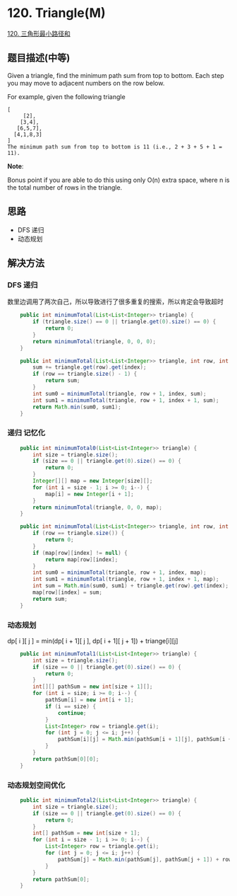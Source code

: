 # 120. Triangle(M)


[120. 三角形最小路径和](https://leetcode-cn.com/problems/triangle/)


## 题目描述(中等)
Given a triangle, find the minimum path sum from top to bottom. Each step you may move to adjacent numbers on the row below.

For example, given the following triangle
```
[
     [2],
    [3,4],
   [6,5,7],
  [4,1,8,3]
]
The minimum path sum from top to bottom is 11 (i.e., 2 + 3 + 5 + 1 = 11).
```
**Note**:

Bonus point if you are able to do this using only O(n) extra space, where n is the total number of rows in the triangle.



## 思路

- DFS 递归
- 动态规划


## 解决方法


### DFS 递归

数里边调用了两次自己，所以导致进行了很多重复的搜索，所以肯定会导致超时

```java
    public int minimumTotal(List<List<Integer>> triangle) {
        if (triangle.size() == 0 || triangle.get(0).size() == 0) {
            return 0;
        }
        return minimumTotal(triangle, 0, 0, 0);
    }

    public int minimumTotal(List<List<Integer>> triangle, int row, int index, int sum) {
        sum += triangle.get(row).get(index);
        if (row == triangle.size() - 1) {
            return sum;
        }
        int sum0 = minimumTotal(triangle, row + 1, index, sum);
        int sum1 = minimumTotal(triangle, row + 1, index + 1, sum);
        return Math.min(sum0, sum1);
    }
```


### 递归 记忆化

```java
    public int minimumTotal0(List<List<Integer>> triangle) {
        int size = triangle.size();
        if (size == 0 || triangle.get(0).size() == 0) {
            return 0;
        }
        Integer[][] map = new Integer[size][];
        for (int i = size - 1; i >= 0; i--) {
            map[i] = new Integer[i + 1];
        }
        return minimumTotal(triangle, 0, 0, map);
    }

    public int minimumTotal(List<List<Integer>> triangle, int row, int index, Integer[][] map) {
        if (row == triangle.size()) {
            return 0;
        }
        if (map[row][index] != null) {
            return map[row][index];
        }
        int sum0 = minimumTotal(triangle, row + 1, index, map);
        int sum1 = minimumTotal(triangle, row + 1, index + 1, map);
        int sum = Math.min(sum0, sum1) + triangle.get(row).get(index);
        map[row][index] = sum;
        return sum;
    }
```

### 动态规划

dp[ i ][ j ] = min(dp[ i + 1][ j ], dp[ i + 1][ j + 1]) + triange[i][j]

```java
    public int minimumTotal1(List<List<Integer>> triangle) {
        int size = triangle.size();
        if (size == 0 || triangle.get(0).size() == 0) {
            return 0;
        }
        int[][] pathSum = new int[size + 1][];
        for (int i = size; i >= 0; i--) {
            pathSum[i] = new int[i + 1];
            if (i == size) {
                continue;
            }
            List<Integer> row = triangle.get(i);
            for (int j = 0; j <= i; j++) {
                pathSum[i][j] = Math.min(pathSum[i + 1][j], pathSum[i + 1][j + 1]) + row.get(j);
            }
        }
        return pathSum[0][0];
    }

```

### 动态规划空间优化

```java
    public int minimumTotal2(List<List<Integer>> triangle) {
        int size = triangle.size();
        if (size == 0 || triangle.get(0).size() == 0) {
            return 0;
        }
        int[] pathSum = new int[size + 1];
        for (int i = size - 1; i >= 0; i--) {
            List<Integer> row = triangle.get(i);
            for (int j = 0; j <= i; j++) {
                pathSum[j] = Math.min(pathSum[j], pathSum[j + 1]) + row.get(j);
            }
        }
        return pathSum[0];
    }
```



